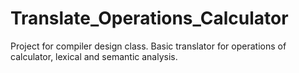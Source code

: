 # Translate_Operations_Calculator
Project for compiler design class. Basic translator for operations of calculator, lexical and semantic analysis.
